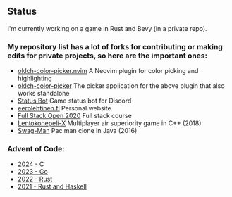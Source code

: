 <!--
**eero-lehtinen/eero-lehtinen** is a ✨ _special_ ✨ repository because its `README.md` (this file) appears on your GitHub profile.

Here are some ideas to get you started:

- 🔭 I’m currently working on ...
- 🌱 I’m currently learning ...
- 👯 I’m looking to collaborate on ...
- 🤔 I’m looking for help with ...
- 💬 Ask me about ...
- 📫 How to reach me: ...
- 😄 Pronouns: ...
- ⚡ Fun fact: ...
-->

## Status

I'm currently working on a game in Rust and Bevy (in a private repo).

### My repository list has a lot of forks for contributing or making edits for private projects, so here are the important ones:
- [oklch-color-picker.nvim](https://github.com/eero-lehtinen/oklch-color-picker.nvim) A Neovim plugin for color picking and highlighting
- [oklch-color-picker](https://github.com/eero-lehtinen/oklch-color-picker) The picker application for the above plugin that also works standalone
- [Status Bot](https://github.com/eero-lehtinen/status-bot) Game status bot for Discord
- [eerolehtinen.fi](https://github.com/eero-lehtinen/eerolehtinen.fi) Personal website
- [Full Stack Open 2020](https://github.com/eero-lehtinen/full-stack-open-2020) Full stack course
- [Lentokonepeli-X](https://github.com/eero-lehtinen/lentokonepeli-x) Multiplayer air superiority game in C++ (2018)
- [Swag-Man](https://github.com/eero-lehtinen/swag-man) Pac man clone in Java (2016)

### Advent of Code:
- [2024 - C](https://github.com/eero-lehtinen/advent-of-code-2024)
- [2023 - Go](https://github.com/eero-lehtinen/advent-of-code-2023)
- [2022 - Rust](https://github.com/eero-lehtinen/advent-of-code-2022)
- [2021 - Rust and Haskell](https://github.com/eero-lehtinen/advent-of-code-2021)


